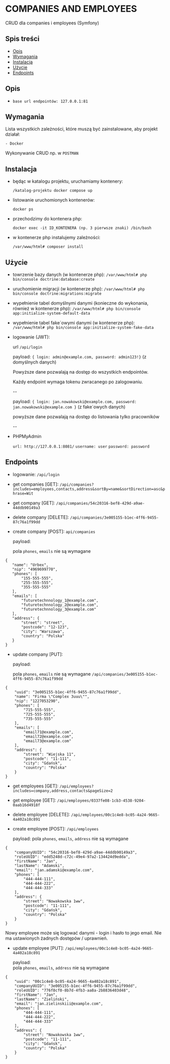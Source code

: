 # COMPANIES AND EMPLOYEES

CRUD dla companies i employees (Symfony)

## Spis treści
- [Opis](#opis)
- [Wymagania](#wymagania)
- [Instalacja](#instalacja)
- [Użycie](#użycie)
- [Endpoints](#endpoints)

## Opis
 - ``base url endpointów: 127.0.0.1:81``

## Wymagania
Lista wszystkich zależności, które muszą być zainstalowane, aby projekt działał:

    - Docker 

Wykonywanie CRUD np. w ``POSTMAN``

## Instalacja
- będąc w katalogu projektu, uruchamiamy kontenery:

  ``/katalog-projektu docker compose up``


- listowanie uruchomionych kontenerów:

  ``docker ps``


- przechodzimy do kontenera php:

  ``docker exec -it ID_KONTENERA (np. 3 pierwsze znaki) /bin/bash``


- w kontenerze php instalujemy zależności:

  ``/var/www/html# composer install``

## Użycie
- towrzenie bazy danych (w kontenerze php):
  ``/var/www/html# php bin/console doctrine:database:create``

- uruchomienie migracji (w kontenerze php):
  ``/var/www/html# php bin/console doctrine:migrations:migrate``


- wypełnienie tabel domyślnymi danymi (konieczne do wykonania, również w kontenerze php):
  ``/var/www/html# php bin/console app:initialize-system-default-data``


- wypełnienie tabel fake`owymi danymi (w kontenerze php):
  ``/var/www/html# php bin/console app:initialize-system-fake-data``



- logowanie (JWT):

  url ``/api/login``

  payload: ``{ login: admin@example.com, password: admin123!}`` (z domyślnych danych)

  Powyższe dane pozwalają na dostęp do wszystkich endpointów.

  Każdy endpoint wymaga tokenu zwracanego po zalogowaniu. 

  --

  payload: ``{ login: jan.nowakowski@example.com, password: jan.nowakowski@example.com }`` (z fake`owych danych)

  powyższe dane pozwalają na dostęp do listowania tylko pracowników
 
  --
- PHPMyAdmin
  
  ``url: http://127.0.0.1:8081/``
  ``username: user``
  ``password: password``

## Endpoints

- logowanie: ``/api/login``


- get companies [GET]:
``/api/companies?includes=employees,contacts,address&sortBy=name&sortDirection=asc&phrase=Wit``


- get company [GET]:
``/api/companies/54c20316-bef8-429d-a9ae-44ddb90149a3``


- delete company [DELETE]: 
``/api/companies/3e005155-b1ec-4ff6-9455-87c76a1f99dd``


- create company [POST]:
  ``api/companies``

   payload:
  
   pola `phones`, `emails` nie są wymagane
 ```
{
    "name": "Urbex",
    "nip": "4969699770",
    "phones": [
        "155-555-555",
        "255-555-555",
        "355-555-555"
    ],
    "emails": [
        "futuretechnnology_1@example.com",
        "futuretechnnology_2@example.com",
        "futuretechnnology_3@example.com"
    ],      
    "address": {
        "street": "street",
        "postcode": "12-123",
        "city": "Warszawa",
        "country": "Polska"
    }
}
  ```

- update company [PUT]:

  payload:

  pola `phones`, `emails` nie są wymagane
``/api/companies/3e005155-b1ec-4ff6-9455-87c76a1f99dd``

```
{
    "uuid": "3e005155-b1ec-4ff6-9455-87c76a1f99dd",
    "name": "Firma \"Complex 3uuu\"",
    "nip": "1227053290",
    "phones": [
        "715-555-555",
        "725-555-555",
        "735-555-555"
    ],
    "emails": [
        "email71@example.com",
        "email72@example.com",
        "email73@example.com"
    ],      
    "address": {
        "street": "Wiejska 11",
        "postcode": "11-111",
        "city": "Gdańsk",
        "country": "Polska"
    }
}
```

- get employees [GET]:
``/api/employees?includes=company,address,contacts&pageSize=2``   


- get employee [GET]:
  ``/api/employees/0337fe08-1cb3-4538-9204-0aab16d4918f``

- delete employee [DELETE]: 
``/api/employees/00c1c4e8-bc05-4a24-9665-4a402a18c891``


- create employee [POST]: ``/api/employees``

  payload:
  pola `phones`, `emails`, `address` nie są wymagane
```
{
    "companyUUID": "54c20316-bef8-429d-a9ae-44ddb90149a3",
    "roleUUID": "edd5248d-c72c-49e4-97a2-134424d9edda",
    "firstName": "Jan",
    "lastName": "Adamski",
    "email": "jan.adamski@example.com",
    "phones": [
        "444-444-111",
        "444-444-222",
        "444-444-333"
    ],
    "address": {
        "street": "Nowakowska 1ww",
        "postcode": "11-111",
        "city": "Gdańsk",
        "country": "Polska"
    }
}
```

  Nowy employee może się logować danymi - login i hasło to jego email.
  Nie ma ustawionych żadnych dostępów / uprawnień.

- update employee [PUT]: ``/api/employees/00c1c4e8-bc05-4a24-9665-4a402a18c891``

  payload:  
    pola `phones`, `emails`, `address` nie są wymagane 
```
{
    "uuid": "00c1c4e8-bc05-4a24-9665-4a402a18c891",
    "companyUUID": "3e005155-b1ec-4ff6-9455-87c76a1f99dd",
    "roleUUID": "776f8cf0-8b7d-4fb3-aa8a-2b8836403d48",
    "firstName": "Jan",
    "lastName": "Zieliński",
    "email": "jan.zielinskiii@example.com",
    "phones": [
        "444-444-111",
        "444-444-222",
        "444-444-333"
    ],
    "address": {
        "street": "Nowakowska 1ww",
        "postcode": "11-111",
        "city": "Gdańsk",
        "country": "Polska"
    }
}
```